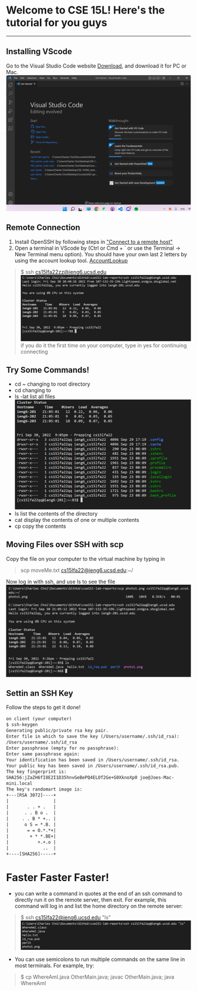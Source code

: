 # Welcome to CSE 15L! Here's the tutorial for you guys
---
## Installing VScode
Go to the Visual Studio Code website [Download](https://code.visualstudio.com/), and download it for PC or Mac.
![Image](VScodeImage.png)

## Remote Connection
1. Install OpenSSH by following steps in ["Connect to a remote host"](https://code.visualstudio.com/docs/remote/ssh#_connect-to-a-remote-host)
2. Open a terminal in VScode by (Ctrl or Cmd + ` or use the Terminal -> New Terminal menu option). You should have your own last 2 letters by using the account lookup tool. [AccountLookup](https://sdacs.ucsd.edu/~icc/index.php)
>$ ssh cs15lfa22zz@ieng6.ucsd.edu
![Image](remoteConnect1.png)
>if you do it the first time on your computer, type in yes for continuing connecting

## Try Some Commands!
* cd ~
changing to root directory
* cd
changing to 
* ls -lat
list all files
![Image](tryCommands.png)
* ls <directory>
list the contents of the directory
* cat
display the contents of one or multiple contents
* cp
copy the contents

## Moving Files over SSH with scp
Copy the file on your computer to the virtual machine by typing in
> scp moveMe.txt cs15lfa22@ieng6.ucsd.edu:~/

Now log in with ssh, and use ls to see the file
![Image](ssh.png)

## Settin an SSH Key
Follow the steps to get it done!
``` 
on client (your computer)
$ ssh-keygen
Generating public/private rsa key pair.
Enter file in which to save the key (/Users/username/.ssh/id_rsa): /Users/username/.ssh/id_rsa
Enter passphrase (empty for no passphrase): 
Enter same passphrase again: 
Your identification has been saved in /Users/username/.ssh/id_rsa.
Your public key has been saved in /Users/username/.ssh/id_rsa.pub.
The key fingerprint is:
SHA256:jZaZH6fI8E2I1D35hnvGeBePQ4ELOf2Ge+G0XknoXp0 joe@Joes-Mac-mini.local
The key's randomart image is:
+---[RSA 3072]----+
|                 |
|       . . + .   |
|      . . B o .  |
|     . . B * +.. |
|      o S = *.B. |
|       = = O.*.*+|
|        + * *.BE+|
|           +.+.o |
|             ..  |
+----[SHA256]-----+
```


# Faster Faster Faster!
* you can write a command in quotes at the end of an ssh command to directly run it on the remote server, then exit. For example, this command will log in and list the home directory on the remote server:
> $ ssh cs15lfa22@ieng6.ucsd.edu "ls"
![Image](faster1.png)
* You can use semicolons to run multiple commands on the same line in most terminals. For example, try:
> $ cp WhereAmI.java OtherMain.java; javac OtherMain.java; java WhereAmI